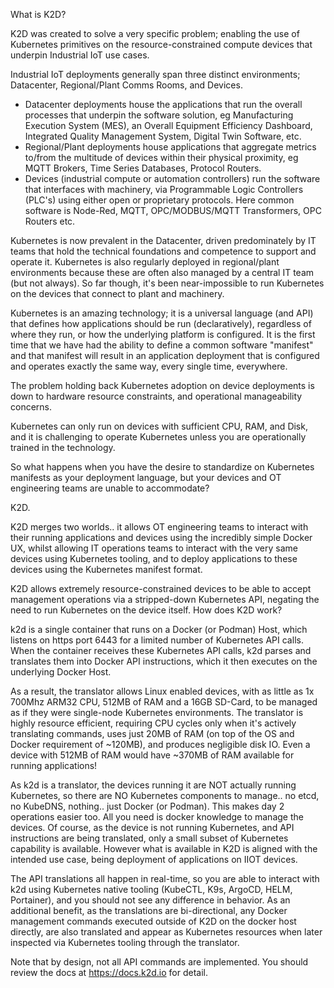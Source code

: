 What is K2D?

K2D was created to solve a very specific problem; enabling the use of Kubernetes primitives on the resource-constrained compute devices that underpin Industrial IoT use cases. 

Industrial IoT deployments generally span three distinct environments; Datacenter, Regional/Plant Comms Rooms, and Devices. 

- Datacenter deployments house the applications that run the overall processes that underpin the software solution, eg Manufacturing Execution System (MES), an Overall Equipment Efficiency Dashboard, Integrated Quality Management System, Digital Twin Software, etc.
- Regional/Plant deployments house applications that aggregate metrics to/from the multitude of devices within their physical proximity, eg MQTT Brokers, Time Series Databases, Protocol Routers. 
- Devices (industrial compute or automation controllers) run the software that interfaces with machinery, via Programmable Logic Controllers (PLC's) using either open or proprietary protocols. Here common software is Node-Red, MQTT, OPC/MODBUS/MQTT Transformers, OPC Routers etc. 

Kubernetes is now prevalent in the Datacenter, driven predominately by IT teams that hold the technical foundations and competence to support and operate it. Kubernetes is also regularly deployed in regional/plant environments because these are often also managed by a central IT team (but not always). So far though, it's been near-impossible to run Kubernetes on the devices that connect to plant and machinery. 

Kubernetes is an amazing technology; it is a universal language (and API) that defines how applications should be run (declaratively), regardless of where they run, or how the underlying platform is configured. It is the first time that we have had the ability to define a common software "manifest" and that manifest will result in an application deployment that is configured and operates exactly the same way, every single time, everywhere.

The problem holding back Kubernetes adoption on device deployments is down to hardware resource constraints, and operational manageability concerns.

Kubernetes can only run on devices with sufficient CPU, RAM, and Disk, and it is challenging to operate Kubernetes unless you are operationally trained in the technology. 

So what happens when you have the desire to standardize on Kubernetes manifests as your deployment language, but your devices and OT engineering teams are unable to accommodate? 

K2D.

K2D merges two worlds.. it allows OT engineering teams to interact with their running applications and devices using the incredibly simple Docker UX, whilst allowing IT operations teams to interact with the very same devices using Kubernetes tooling, and to deploy applications to these devices using the Kubernetes manifest format. 

K2D allows extremely resource-constrained devices to be able to accept management operations via a stripped-down Kubernetes API, negating the need to run Kubernetes on the device itself.
How does K2D work?

k2d is a single container that runs on a Docker (or Podman) Host, which listens on https port 6443 for a limited number of Kubernetes API calls. When the container receives these Kubernetes API calls, k2d parses and translates them into Docker API instructions, which it then executes on the underlying Docker Host. 

As a result, the translator allows Linux enabled devices, with as little as 1x 700Mhz ARM32 CPU, 512MB of RAM and a 16GB SD-Card, to be managed as if they were single-node Kubernetes environments.
The translator is highly resource efficient, requiring CPU cycles only when it's actively translating commands, uses just 20MB of RAM (on top of the OS and Docker requirement of ~120MB), and produces negligible disk IO. Even a device with 512MB of RAM would have ~370MB of RAM available for running applications!  

As k2d is a translator, the devices running it are NOT actually running Kubernetes, so there are NO Kubernetes components to manage.. no etcd, no KubeDNS, nothing.. just Docker (or Podman). This makes day 2 operations easier too. All you need is docker knowledge to manage the devices. Of course, as the device is not running Kubernetes, and API instructions are being translated, only a small subset of Kubernetes capability is available. However what is available in K2D is aligned with the intended use case, being deployment of applications on IIOT devices.

The API translations all happen in real-time, so you are able to interact with k2d using Kubernetes native tooling (KubeCTL, K9s, ArgoCD, HELM, Portainer), and you should not see any difference in behavior.
As an additional benefit, as the translations are bi-directional, any Docker management commands executed outside of K2D on the docker host directly, are also translated and appear as Kubernetes resources when later inspected via Kubernetes tooling through the translator.

‍Note that by design, not all API commands are implemented. You should review the docs at https://docs.k2d.io for detail.
